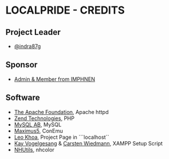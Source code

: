 # LOCALPRIDE - CREDITS

## Project Leader
- [@indra87g](https://github.com/indra87g)

## Sponsor
- [Admin & Member from IMPHNEN]()

## Software
- [The Apache Foundation](https://apache.org), Apache httpd
- [Zend Technologies](https://php.org), PHP
- [MySQL AB](), MySQL
- [Maximus5](), ConEmu
- [Leo Khoa](), Project Page in ```localhost``
- [Kay Vogelgesang]() & [Carsten Wiedmann](), XAMPP Setup Script
- [NHUtils](https://nhutils.ru), nhcolor